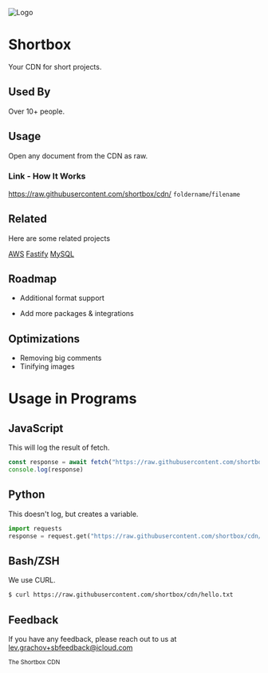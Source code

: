 
![Logo](https://raw.githubusercontent.com/shortbox/cdn/39eaf684d30476bfd9a17ba28cd588f3ca0b471a/shortbox.png)


# Shortbox

Your CDN for short projects.

## Used By

Over 10+ people.

## Usage

Open any document from the CDN as raw.

### Link - How It Works

https://raw.githubusercontent.com/shortbox/cdn/ `foldername`/`filename`
## Related

Here are some related projects

[AWS](https://aws.amazon.com)
[Fastify](https://fastify.dev)
[MySQL](https://www.mysql.com)

## Roadmap

- Additional format support

- Add more packages & integrations


## Optimizations

- Removing big comments
- Tinifying images


# Usage in Programs
## JavaScript
This will log the result of fetch.
```js
const response = await fetch("https://raw.githubusercontent.com/shortbox/cdn/hello.txt");
console.log(response)
```
## Python
This doesn't log, but creates a variable.
```python
import requests
response = request.get("https://raw.githubusercontent.com/shortbox/cdn/hello.txt")
```
## Bash/ZSH
We use CURL.
```bash
$ curl https://raw.githubusercontent.com/shortbox/cdn/hello.txt
```
## Feedback

If you have any feedback, please reach out to us at lev.grachov+sbfeedback@icloud.com

<sub>The Shortbox CDN<sub>
